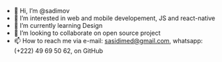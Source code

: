 - 👋 Hi, I’m @sadimov
- 👀 I’m interested in web and mobile developement, JS and react-native
- 🌱 I’m currently learning Design
- 💞️ I’m looking to collaborate on open source project
- 📫 How to reach me via e-mail: sasidimed@gmail.com, whatsapp: (+222) 49 69 50 62, on GitHub

<!---
sadimov/sadimov is a ✨ special ✨ repository because its `README.md` (this file) appears on your GitHub profile.
You can click the Preview link to take a look at your changes.
--->
